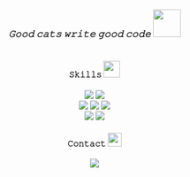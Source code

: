 # <h3 align="center"><i>𝙶𝚘𝚘𝚍 𝚌𝚊𝚝𝚜 𝚠𝚛𝚒𝚝𝚎 𝚐𝚘𝚘𝚍 𝚌𝚘𝚍𝚎 <img src="https://media.giphy.com/media/5aYfJYohCSeYgtVlUj/giphy.gif?cid=ecf05e47csb4o1l0b74cxr86dlli8f5t01y0j6p3ehshk776&rid=giphy.gif&ct=s" width="50"></i></h3>


# <h4 align="center">𝚂𝚔𝚒𝚕𝚕𝚜 <img src="https://media.giphy.com/media/c9eqLdpE2PInJylgRn/giphy.gif?cid=790b76115db30ebce972a6659522dccddc5fbe71a889a150&rid=giphy.gif&ct=s" width="30"></h4>
<p align="center">
    <img src="https://img.shields.io/badge/Python-0c1014?style=for-the-badge&logo=python&logoColor=2aa889">
    <img src="https://img.shields.io/badge/Flask-0c1014?style=for-the-badge&logo=flask&logoColor=2aa889">
    <br>
    <img src="https://img.shields.io/badge/SQLite-0c1014?style=for-the-badge&logo=sqlite&logoColor=2aa889">
    <img src="https://img.shields.io/badge/PostgreSQL-0c1014?style=for-the-badge&logo=postgresql&logoColor=2aa889">
    <img src="https://img.shields.io/badge/MySQL-0c1014?style=for-the-badge&logo=mysql&logoColor=2aa889">
    <br>
    <img src="https://img.shields.io/badge/NGINX-0c1014?style=for-the-badge&logo=nginx&logoColor=2aa889">
    <img src="https://img.shields.io/badge/DOCKER-0c1014?style=for-the-badge&logo=docker&logoColor=2aa889">
</p>

<h4 align="center">𝙲𝚘𝚗𝚝𝚊𝚌𝚝 <img src="https://media.giphy.com/media/uzhvYB75E6qdVWnS8J/giphy.gif?cid=790b761125a7733c7a25158ba4f7d7d690efaa8171860197&rid=giphy.gif&ct=g" width="25"></h4>
<p align="center">
    <a href="https://t.me/JayseSs">
        <img src="https://img.shields.io/badge/Telegram-0c1014?style=for-the-badge&logo=telegram&logoColor=2aa889">
    </a>
</p>
